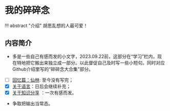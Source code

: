 # 我的碎碎念


!!! abstract "介绍"
    胡思乱想的人最可爱！


## 内容简介


- 多是一些自己有感而发的小文字，2023.09.22前，这部分在“学习”栏内，现在特地把它搬出来独立成一部分。以此督促自己及时写一些小短句。同时对应Github介绍里写的“碎碎念大合集”部分。

- [ ] [回忆篇：仙林](./About_xianlin.md): 至今没有写完；
- [x] [关于语言](./About_language.md)：日后会继续补充；
- [x] [关于知识分享](./Knowledge_share.md) ：一次有感而发。

- 争取把输出当常态。